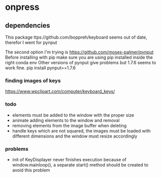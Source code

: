 # onpress

## dependencies

This package ttps://github.com/boppreh/keyboard seems out of date, therefor I went for pynput

The second option I'm trying is https://github.com/moses-palmer/pynput
Before installing with pip make sure you are using pip installed inside the right conda env
Other versions of pynput give problems but 1.7.6 seems to work fine.
    pip install pynput==1.7.6

### finding images of keys
https://www.wpclipart.com/computer/keyboard_keys/

### todo
- elements must be added to the window with the proper size
- animate adding elements to the window and removal
- removing elements from the image buffer when deleting
- handle keys which are not squared, the images must be loaded with different dimensions and
the window must resize accordingly

### problems
- init of KeyDisplayer never finishes execution because of window.mainloop(), a separate start() method should be
created to avoid this problem